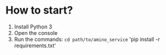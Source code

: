 # How to start?
1. Install Python 3
2. Open the console
3. Run the commands: `cd path/to/amino_service` 'pip install -r requirements.txt'

